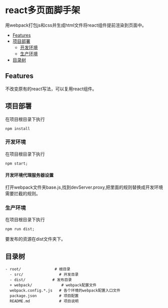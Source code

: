 # react多页面脚手架
用webpack打包js和css并生成html文件将react组件提前渲染到页面中。
* [Features](#features)
* [项目部署](#项目部署)
    * [开发环境](#开发环境)
    * [生产环境](#生产环境)
* [目录树](#目录树)

## Features
不改变原有的react写法，可以复用react组件。
## 项目部署
在项目根目录下执行 
 ```
npm install
 ```     
### 开发环境
在项目根目录下执行 
```
npm start;
```   
#### 开发环境代理服务器设置
打开webpack文件夹base.js,找到devServer.proxy,把里面的规则替换成开发环境需要拦截的规则。

### 生产环境
在项目根目录下执行 
```
npm run dist;
```  
要发布的资源在dist文件夹下。

## 目录树

```
- root/               # 根目录
  - src/                # 开发目录
  - dist/            # 发布目录
  + webpack/             # webpack配置文件
  webpack.config.*.js   # 各个环境的webpack配置入口文件
  package.json          # 项目配置
  README.md             # 项目说明

```